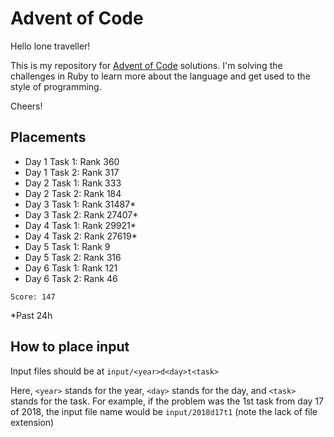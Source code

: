 # Advent of Code

Hello lone traveller!

This is my repository for [Advent of Code](https://adventofcode.com/2019) solutions.  I'm solving the challenges in Ruby to learn more about the language and get used to the style of programming.

Cheers!

## Placements

- Day 1 Task 1: Rank 360
- Day 1 Task 2: Rank 317
- Day 2 Task 1: Rank 333
- Day 2 Task 2: Rank 184
- Day 3 Task 1: Rank 31487*
- Day 3 Task 2: Rank 27407*
- Day 4 Task 1: Rank 29921*
- Day 4 Task 2: Rank 27619*
- Day 5 Task 1: Rank 9
- Day 5 Task 2: Rank 316
- Day 6 Task 1: Rank 121
- Day 6 Task 2: Rank 46

`Score: 147`

*Past 24h

## How to place input

Input files should be at `input/<year>d<day>t<task>`

Here, `<year>` stands for the year, `<day>` stands for the day, and `<task>` stands for the task.  For example, if the problem was the 1st task from day 17 of 2018, the input file name would be `input/2018d17t1` (note the lack of file extension)
